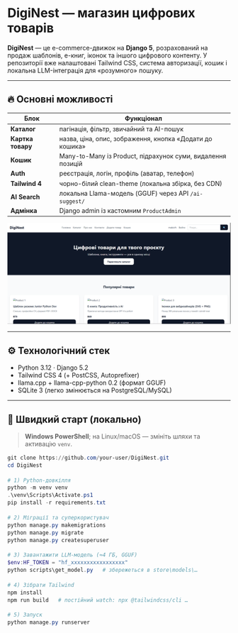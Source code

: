 # DigiNest — магазин цифрових товарів

**DigiNest** — це e-commerce-движок на **Django 5**, розрахований на продаж шаблонів, e-книг, іконок та іншого цифрового контенту. У репозиторії вже налаштовані Tailwind CSS, система авторизації, кошик і локальна LLM-інтеграція для «розумного» пошуку.

---

## 🔥 Основні можливості

| Блок | Функціонал |
|------|------------|
| **Каталог** | пагінація, фільтр, звичайний та AI-пошук |
| **Картка товару** | назва, ціна, опис, зображення, кнопка «Додати до кошика» |
| **Кошик** | Many-to-Many із Product, підрахунок суми, видалення позицій |
| **Auth** | реєстрація, логін, профіль (аватар, телефон) |
| **Tailwind 4** | чорно-білий clean-theme (локальна збірка, без CDN) |
| **AI Search** | локальна Llama-модель (GGUF) через API `/ai-suggest/` |
| **Адмінка** | Django admin із кастомним `ProductAdmin` |

<p align="center">
  <img src="docs/home.png" width="720" alt="Головна сторінка DigiNest">
</p>

---

## ⚙ Технологічний стек

* Python 3.12 · Django 5.2  
* Tailwind CSS 4 (+ PostCSS, Autoprefixer)  
* llama.cpp + llama-cpp-python 0.2 (формат GGUF)  
* SQLite 3 (легко змінюється на PostgreSQL/MySQL)

---

## 🚀 Швидкий старт (локально)

> **Windows PowerShell**; на Linux/macOS — змініть шляхи та активацію `venv`.

```powershell
git clone https://github.com/your-user/DigiNest.git
cd DigiNest

# 1) Python-довкілля
python -m venv venv
.\venv\Scripts\Activate.ps1
pip install -r requirements.txt

# 2) Міграції та суперкористувач
python manage.py makemigrations
python manage.py migrate
python manage.py createsuperuser

# 3) Завантажити LLM-модель (≈4 ГБ, GGUF)
$env:HF_TOKEN = "hf_xxxxxxxxxxxxxxxxx"
python scripts\get_model.py   # збережеться в store\models\…

# 4) Зібрати Tailwind
npm install
npm run build   # постійний watch: npx @tailwindcss/cli …

# 5) Запуск
python manage.py runserver
